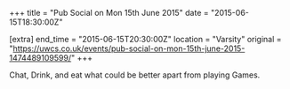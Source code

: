 +++
title = "Pub Social on Mon 15th June 2015"
date = "2015-06-15T18:30:00Z"

[extra]
end_time = "2015-06-15T20:30:00Z"
location = "Varsity"
original = "https://uwcs.co.uk/events/pub-social-on-mon-15th-june-2015-1474489109599/"
+++

Chat, Drink, and eat what could be better apart from playing Games.

